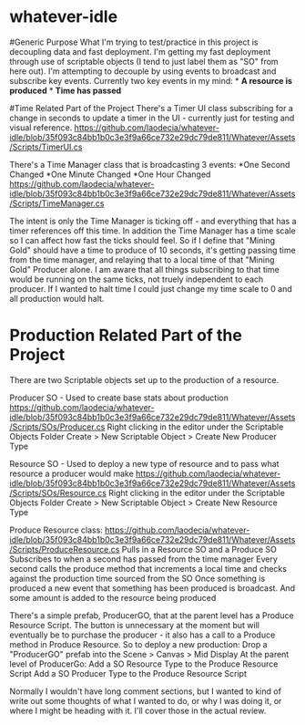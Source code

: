 # whatever-idle


#Generic Purpose
What I'm trying to test/practice in this project is decoupling data and fast deployment.
I'm getting my fast deployment through use of scriptable objects (I tend to just label them as "SO" from here out). 
I'm attempting to decouple by using events to broadcast and subscribe key events.
  Currently two key events in my mind:
      * **A resource is produced**
      * **Time has passed**


#Time Related Part of the Project
There's a Timer UI class subscribing for a change in seconds to update a timer in the UI - currently just for testing and visual reference.
https://github.com/laodecia/whatever-idle/blob/35f093c84bb1b0c3e3f9a66ce732e29dc79de811/Whatever/Assets/Scripts/TimerUI.cs

There's a Time Manager class that is broadcasting 3 events:
  *One Second Changed
  *One Minute Changed
  *One Hour Changed
https://github.com/laodecia/whatever-idle/blob/35f093c84bb1b0c3e3f9a66ce732e29dc79de811/Whatever/Assets/Scripts/TimeManager.cs


The intent is only the Time Manager is ticking off - and everything that has a timer references off this time.
In addition the Time Manager has a time scale so I can affect how fast the ticks should feel.
So if I define that "Mining Gold" should have a time to produce of 10 seconds, it's getting passing time from the time manager, and relaying that to a local time of that "Mining Gold" Producer alone.
I am aware that all things subscribing to that time would be running on the same ticks, not truely independent to each producer.
If I wanted to halt time I could just change my time scale to 0 and all production would halt.




<h1>Production Related Part of the Project</h1>
There are two Scriptable objects set up to the production of a resource.

Producer SO - Used to create base stats about production
https://github.com/laodecia/whatever-idle/blob/35f093c84bb1b0c3e3f9a66ce732e29dc79de811/Whatever/Assets/Scripts/SOs/Producer.cs
Right clicking in the editor under the Scriptable Objects Folder
      Create > New Scriptable Object > Create New Producer Type
      
Resource SO - Used to deploy a new type of resource and to pass what resource a producer would make
https://github.com/laodecia/whatever-idle/blob/35f093c84bb1b0c3e3f9a66ce732e29dc79de811/Whatever/Assets/Scripts/SOs/Resource.cs
Right clicking in the editor under the Scriptable Objects Folder
      Create > New Scriptable Object > Create New Resource Type
      
      
Produce Resource class:
https://github.com/laodecia/whatever-idle/blob/35f093c84bb1b0c3e3f9a66ce732e29dc79de811/Whatever/Assets/Scripts/ProduceResource.cs
Pulls in a Resource SO and a Produce SO
Subscribes to when a second has passed from the time manager
Every second calls the produce method that increments a local time and checks against the production time sourced from the SO
Once something is produced a new event that something has been produced is broadcast.
And some amount is added to the resource being produced


There's a simple prefab, ProducerGO, that at the parent level has a Produce Resource Script.
The button is unnecessary at the moment but will eventually be to purchase the producer - it also has a call to a Produce method in Produce Resource.
So to deploy a new production:
  Drop a "ProducerGO" prefab into the Scene > Canvas > Mid Display 
  At the parent level of ProducerGo:
    Add a SO Resource Type to the Produce Resource Script
    Add a SO Producer Type to the Produce Resource Script
    


Normally I wouldn't have long comment sections, but I wanted to kind of write out some thoughts of what I wanted to do, or why I was doing it, or where I might be heading with it. I'll cover those in the actual review.
